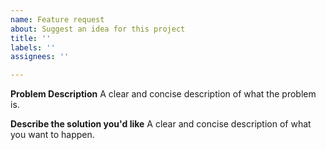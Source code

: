```yaml
---
name: Feature request
about: Suggest an idea for this project
title: ''
labels: ''
assignees: ''

---
```


**Problem Description**
A clear and concise description of what the problem is.

**Describe the solution you'd like**
A clear and concise description of what you want to happen.
